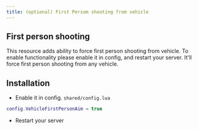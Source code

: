 ```yaml
---
title: (optional) First Persom shooting from vehicle
---
```


## First person shooting
This resource adds ability to force first person shooting from vehicle. To enable functionality please enable it in config, and restart your server. It'll force first person shooting from any vehicle.

## Installation
- Enable it in config. `shared/config.lua`
```lua
config.VehicleFirstPersonAim = true
```

- Restart your server
